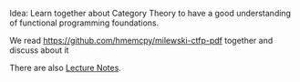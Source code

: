 Idea: Learn together about Category Theory to have a good understanding of functional programming foundations.

We read https://github.com/hmemcpy/milewski-ctfp-pdf together and discuss about it

There are also [Lecture Notes](http://brendanfong.com/programmingcats_files/cats4progs-DRAFT.pdf).
